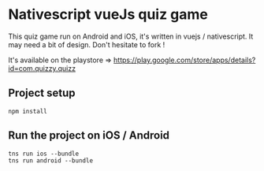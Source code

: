 # Nativescript vueJs quiz game

This quiz game run on Android and iOS, it's written in vuejs / nativescript. It may need a bit of design.
Don't hesitate to fork !

It's available on the playstore => https://play.google.com/store/apps/details?id=com.quizzy.quizz

## Project setup
```
npm install
```

## Run the project on iOS / Android
```
tns run ios --bundle
tns run android --bundle
```


